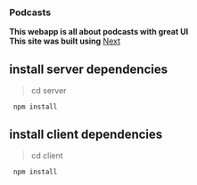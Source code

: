 ### Podcasts
__This webapp is all about podcasts with great UI__ <br/>
**This site was built using** [Next](""https://nextjs.org/)

## install server dependencies
> cd server
```
 npm install
```

## install client dependencies
> cd client
```
 npm install
```

